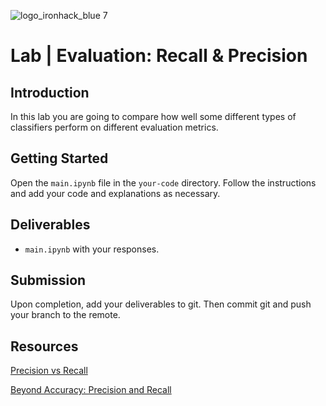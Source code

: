 ![logo_ironhack_blue 7](https://user-images.githubusercontent.com/23629340/40541063-a07a0a8a-601a-11e8-91b5-2f13e4e6b441.png)

# Lab | Evaluation: Recall & Precision

## Introduction

In this lab you are going to compare how well some different types of classifiers perform on different evaluation metrics. 

## Getting Started

Open the `main.ipynb` file in the `your-code` directory. Follow the instructions and add your code and explanations as necessary.

## Deliverables

- `main.ipynb` with your responses.

## Submission

Upon completion, add your deliverables to git. Then commit git and push your branch to the remote.

## Resources

[Precision vs Recall](https://towardsdatascience.com/precision-vs-recall-386cf9f89488)

[Beyond Accuracy: Precision and Recall](https://towardsdatascience.com/beyond-accuracy-precision-and-recall-3da06bea9f6c)

